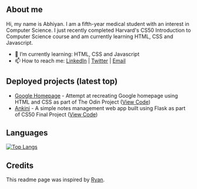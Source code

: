<!--
**abhiyanbeta/abhiyanbeta** is a ✨ _special_ ✨ repository because its `README.md` (this file) appears on your GitHub profile.
-->

## About me

Hi, my name is Abhiyan. I am a fifth-year medical student with an interest in Computer Science. I just recently completed Harvard's CS50 Introduction to Computer Science course and am currently learning HTML, CSS and Javascript.

<!-- - 🔭 I’m currently working on: -->

- 🌱 I’m currently learning: HTML, CSS and Javascript
- 📫 How to reach me: [LinkedIn](https://www.linkedin.com/in/abhiyanbeta/) | [Twitter](https://twitter.com/abhiyanbeta) | [Email](mailto:abhiyanbetadev@gmail.com)

## Deployed projects (latest top)

- [Google Homepage](https://abhiyanbeta.github.io/google-homepage/) - Attempt at recreating Google homepage using HTML and CSS as part of The Odin Project ([View Code](https://github.com/abhiyanbeta/ankini-app))
- [Ankini](https://ankini-app.herokuapp.com/) - A simple notes management web app built using Flask as part of CS50 Final Project ([View Code](https://github.com/abhiyanbeta/ankini-app))

## Languages

[![Top Langs](https://github-readme-stats.vercel.app/api/top-langs/?username=abhiyanbeta&langs_count=5&layout=compact)](https://github.com/anuraghazra/github-readme-stats)

## Credits

This readme page was inspired by [Ryan](https://dev.to/denvermullets/how-to-use-your-github-s-profile-readme-as-a-portfolio-page-336e).
